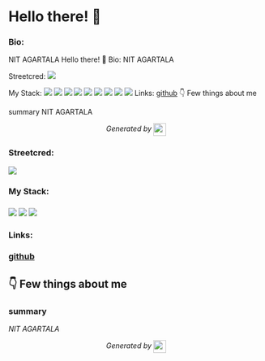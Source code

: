 
# Hello there! 👋


### Bio:

NIT AGARTALA
            Hello there! 👋
Bio:
NIT AGARTALA

Streetcred:
<a href="https://www.tublian.com/profile/aashishas16?ss=true"><img src="https://t74hnvwwsd.execute-api.us-east-1.amazonaws.com/dev/ft/profile/streetcred/badge/aashishas16?type=without_score"></a>

My Stack:
<img src="https://t74hnvwwsd.execute-api.us-east-1.amazonaws.com/dev/ft/profile/streetcred/github/tag/JavaScript"/> <img src="https://t74hnvwwsd.execute-api.us-east-1.amazonaws.com/dev/ft/profile/streetcred/github/tag/HTML"/> <img src="https://t74hnvwwsd.execute-api.us-east-1.amazonaws.com/dev/ft/profile/streetcred/github/tag/CSS"/> <img src="https://t74hnvwwsd.execute-api.us-east-1.amazonaws.com/dev/ft/profile/streetcred/github/tag/React"/> <img src="https://t74hnvwwsd.execute-api.us-east-1.amazonaws.com/dev/ft/profile/streetcred/github/tag/Node.js"/> <img src="https://t74hnvwwsd.execute-api.us-east-1.amazonaws.com/dev/ft/profile/streetcred/github/tag/Express"/> <img src="https://t74hnvwwsd.execute-api.us-east-1.amazonaws.com/dev/ft/profile/streetcred/github/tag/MongoDB"/> <img src="https://t74hnvwwsd.execute-api.us-east-1.amazonaws.com/dev/ft/profile/streetcred/github/tag/Tailwind"/> <img src="https://t74hnvwwsd.execute-api.us-east-1.amazonaws.com/dev/ft/profile/streetcred/github/tag/Vite"/>
Links:
<a href="https://www.github.com/aashishas16">github</a>
👇 Few things about me
<div>
summary
NIT AGARTALA

</div>
<p align="center">
<i>Generated by <a href="https://www.tublian.com/"><img src="https://tublian-newsletter-assets.s3.amazonaws.com/just-logo.png" width="25" style="vertical-align: middle"/></a></i>
</p>

### Streetcred:

<a href="https://www.tublian.com/profile/aashishas16?ss=true"><img src="https://t74hnvwwsd.execute-api.us-east-1.amazonaws.com/dev/ft/profile/streetcred/badge/aashishas16?type=without_score"></a>

### My Stack:

### <img src="https://t74hnvwwsd.execute-api.us-east-1.amazonaws.com/dev/ft/profile/streetcred/github/tag/JavaScript"/> <img src="https://t74hnvwwsd.execute-api.us-east-1.amazonaws.com/dev/ft/profile/streetcred/github/tag/Frontend"/> <img src="https://t74hnvwwsd.execute-api.us-east-1.amazonaws.com/dev/ft/profile/streetcred/github/tag/Backend"/>

### 

### 

### Links:

### <a href="https://www.github.com/aashishas16">github</a>

## 👇 Few things about me


<div>

            

### summary
*NIT AGARTALA*

            
</div>




<p align="center">
<i>Generated by <a href="https://www.tublian.com/"><img src="https://tublian-newsletter-assets.s3.amazonaws.com/just-logo.png" width="25" style="vertical-align: middle"/></i>
</p>
